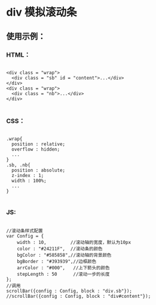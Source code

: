 # div 模拟滚动条
## 使用示例：
### HTML：
<pre>
<code>
&lt;div class = "wrap"&gt; 
  &lt;div class = "sb" id = "content"&gt;...&lt;/div&gt;
&lt;/div&gt;
&lt;div class = "wrap"&gt; 
  &lt;div class = "nb"&gt;...&lt;/div&gt;
&lt;/div&gt;
</code>
</pre>
### CSS：
<pre>
<code>
.wrap{
  position : relative;
  overflow : hidden;
  ...
}
.sb, .nb{
  position : absolute;
  z-index : 1;
  width : 100%;
  ...
}
</code>
</pre>
### JS:
<pre>
<code>
//滚动条样式配置
var Config = {
	width : 10,         //滚动轴的宽度，默认为10px
	color : "#24211F",  //滚动条的颜色
	bgColor : "#585858",//滚动轴的背景颜色
	bgBorder : "#393939",//边框颜色
	arrColor : "#000",   //上下箭头的颜色
	stepLength : 50      //滚动一步的长度
};
//调用
scrollBar({config : Config, block : "div.sb"});
//scrollBar({config : Config, block : "div#content"});
</code>
</pre>
